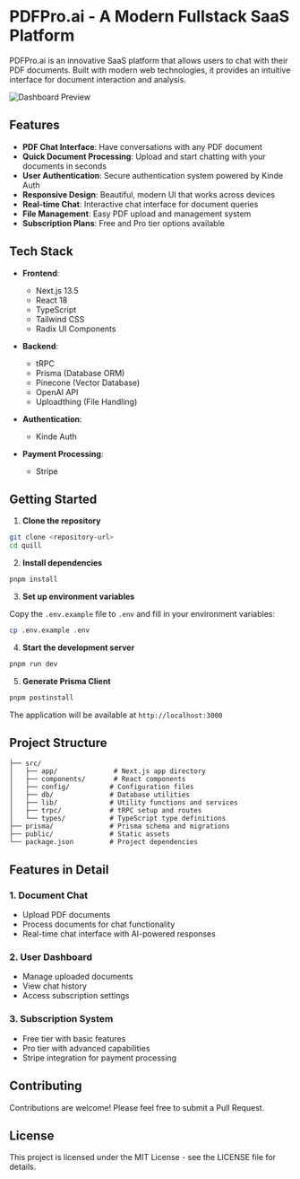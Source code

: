 # PDFPro.ai - A Modern Fullstack SaaS Platform

PDFPro.ai is an innovative SaaS platform that allows users to chat with their PDF documents. Built with modern web technologies, it provides an intuitive interface for document interaction and analysis.

![Dashboard Preview](/dashboard-preview.jpg)

## Features

- **PDF Chat Interface**: Have conversations with any PDF document
- **Quick Document Processing**: Upload and start chatting with your documents in seconds
- **User Authentication**: Secure authentication system powered by Kinde Auth
- **Responsive Design**: Beautiful, modern UI that works across devices
- **Real-time Chat**: Interactive chat interface for document queries
- **File Management**: Easy PDF upload and management system
- **Subscription Plans**: Free and Pro tier options available

## Tech Stack

- **Frontend**: 
  - Next.js 13.5
  - React 18
  - TypeScript
  - Tailwind CSS
  - Radix UI Components

- **Backend**: 
  - tRPC
  - Prisma (Database ORM)
  - Pinecone (Vector Database)
  - OpenAI API
  - Uploadthing (File Handling)

- **Authentication**:
  - Kinde Auth

- **Payment Processing**:
  - Stripe

## Getting Started

1. **Clone the repository**

```bash
git clone <repository-url>
cd quill
```

2. **Install dependencies**

```bash
pnpm install
```

3. **Set up environment variables**

Copy the `.env.example` file to `.env` and fill in your environment variables:

```bash
cp .env.example .env
```

4. **Start the development server**

```bash
pnpm run dev
```

5. **Generate Prisma Client**

```bash
pnpm postinstall
```

The application will be available at `http://localhost:3000`

## Project Structure

```
├── src/
│   ├── app/              # Next.js app directory
│   ├── components/       # React components
│   ├── config/          # Configuration files
│   ├── db/              # Database utilities
│   ├── lib/             # Utility functions and services
│   ├── trpc/            # tRPC setup and routes
│   └── types/           # TypeScript type definitions
├── prisma/              # Prisma schema and migrations
├── public/              # Static assets
└── package.json         # Project dependencies
```

## Features in Detail

### 1. Document Chat
- Upload PDF documents
- Process documents for chat functionality
- Real-time chat interface with AI-powered responses

### 2. User Dashboard
- Manage uploaded documents
- View chat history
- Access subscription settings

### 3. Subscription System
- Free tier with basic features
- Pro tier with advanced capabilities
- Stripe integration for payment processing

## Contributing

Contributions are welcome! Please feel free to submit a Pull Request.

## License

This project is licensed under the MIT License - see the LICENSE file for details.

